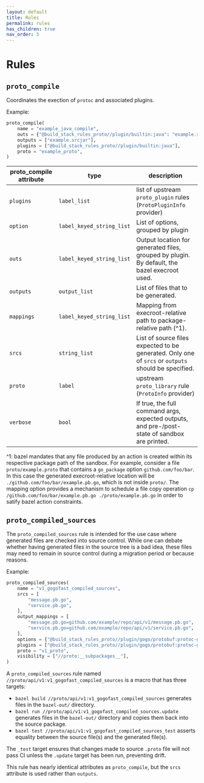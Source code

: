 ```yaml
---
layout: default
title: Rules
permalink: rules
has_children: true
nav_order: 3
---
```


# Rules

## `proto_compile`

Coordinates the exection of `protoc` and associated plugins.

Example:

```python
proto_compile(
    name = "example_java_compile",
    outs = {"@build_stack_rules_proto//plugin/builtin:java": "example.srcjar"},
    outputs = ["example.srcjar"],
    plugins = ["@build_stack_rules_proto//plugin/builtin:java"],
    proto = "example_proto",
)
```

| proto_compile attribute | type                      | description                                                                                         |
| ----------------------- | ------------------------- | --------------------------------------------------------------------------------------------------- |
| `plugins`               | `label_list`              | list of upstream `proto_plugin` rules (`ProtoPluginInfo` provider)                                  |
| `option`                | `label_keyed_string_list` | List of options, grouped by plugin                                                                  |
| `outs`                  | `label_keyed_string_list` | Output location for generated files, grouped by plugin. By default, the bazel execroot used.        |
| `outputs`               | `output_list`             | List of files that to be generated.                                                                 |
| `mappings`              | `label_keyed_string_list` | Mapping from execroot-relative path to package-relative path (^1).                                  |
| `srcs`                  | `string_list`             | List of source files expected to be generated. Only one of `srcs` or `outputs` should be specified. |
| `proto`                 | `label`                   | upstream `proto_library` rule (`ProtoInfo` provider)                                                |
| `verbose`               | `bool`                    | If true, the full command args, expected outputs, and pre-/post- state of sandbox are printed.      |

^1: bazel mandates that any file produced by an action is created within its
respective package path of the sandbox.  For example, consider a file
`proto/example.proto` that contains a `go_package` option `github.com/foo/bar`.
In this case the generated execroot-relative location will be
`./github.com/foo/bar/example.pb.go`, which is not inside `proto/`.  The mapping
option provides a mechanism to schedule a file copy operation `cp
/github.com/foo/bar/example.pb.go ./proto/example.pb.go` in order to satify
bazel action constraints.

## `proto_compiled_sources`

The `proto_compiled_sources` rule is intended for the use case where generated
files are checked into source control.  While one can debate whether having
generated files in the source tree is a bad idea, these files may need to remain
in source control during a migration period or because reasons.

Example:

```python
proto_compiled_sources(
    name = "v1_gogofast_compiled_sources",
    srcs = [
        "message.pb.go",
        "service.pb.go",
    ],
    output_mappings = [
        "message.pb.go=github.com/example/repo/api/v1/message.pb.go",
        "service.pb.go=github.com/example/repo/api/v1/service.pb.go",
    ],
    options = {"@build_stack_rules_proto//plugin/gogo/protobuf:protoc-gen-gogofast": ["plugins=grpc"]},
    plugins = ["@build_stack_rules_proto//plugin/gogo/protobuf:protoc-gen-gogofast"],
    proto = "v1_proto",
    visibility = ["//proto:__subpackages__"],
)
```

A `proto_compiled_sources` rule named
`//proto/api/v1:v1_gogofast_compiled_sources` is a macro that has three targets:

- `bazel build //proto/api/v1:v1_gogofast_compiled_sources` generates files in
  the `bazel-out/` directory.
- `bazel run //proto/api/v1:v1_gogofast_compiled_sources.update` generates files
  in the `bazel-out/` directory and copies them back into the source package.
- `bazel test //proto/api/v1:v1_gogofast_compiled_sources_test` asserts equality
  between the source file(s) and the generated file(s).

The `_test` target ensures that changes made to source `.proto` file will not
pass CI unless the `.update` target has been run, preventing drift.

This rule has nearly identical attributes as `proto_compile`, but the `srcs`
attribute is used rather than `outputs`.